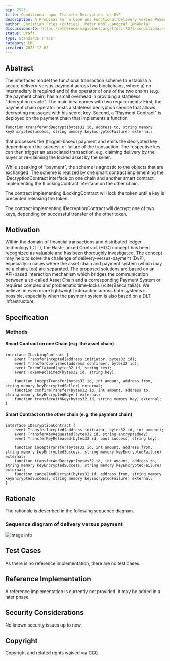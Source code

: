 ```yaml
---
eip: 7573
title: Conditional-upon-Transfer-Decryption for DvP
description: A Proposal for a Lean and Functional Delivery versus Payment
author: Christian Fries (@cfries), Peter Kohl-Landgraf (@pekola)
discussions-to: https://ethereum-magicians.org/t/erc-7573-conditional-upon-transfer-decryption-for-delivery-versus-payment/17232
status: Draft
type: Standards Track
category: ERC
created: 2023-12-05
---
```


## Abstract

The interfaces model the functional transaction scheme to establish a secure delivery-versus-payment across two blockchains,
where a) no intermediary is required and b) the operator of one of the two chains (e.g. the payment chain) has a small overhead
in providing a stateless "decryption oracle".
The main idea comes with two requirements: First, the payment chain operator hosts a stateless decryption service that allows
decrypting messages with his secret key. Second, a "Payment Contract" is deployed on the payment chain that implements a function
```solidity
function transferAndDecrypt(bytes32 id, address to, string memory keyEncryptedSuccess, string memory keyEncryptedFailure) external;
```
that processes the (trigger-based) payment and emits the decrypted key depending on the success or failure of the transaction. The respective key can then trigger an associated transaction, e.g. claiming delivery by the buyer or re-claiming the locked asset by the seller.

While speaking of "payment", the scheme is agnostic to the objects that are exchanged. The scheme is realized by one smart contract
implementing the IDecryptionContract interface on one chain and another smart contract
implementing the ILockingContract interface on the other chain.

The contract implementing ILockingContract will lock the token until a key is presented
releasing the token.

The contract implementing IDecryptionContract will decrypt one of two keys, depending on
successful transfer of the other token.

## Motivation

Within the domain of financial transactions and distributed ledger technology (DLT), the Hash-Linked Contract (HLC) concept has been recognized as valuable and has been thoroughly investigated.
The concept may help to solve the challenge of delivery-versus-payment (DvP), especially in cases where the asset chain and payment system (which may be a chain, too) are separated. The proposed solutions are based on an API-based interaction mechanism which bridges the communication between a so-called Asset Chain and a corresponding Payment System or requires complex and problematic time-locks (\cite{BancaItalia}). We believe an even more lightweight interaction across both systems is possible, especially when the payment system is also based on a DLT infrastructure.

## Specification

### Methods

#### Smart Contract on one Chain (e.g. the asset chain)

```solidity
interface ILockingContract {
    event TransferIncepted(address initiator, bytes32 id);
    event TransferConfirmed(address confirmer, bytes32 id);
    event TokenClaimed(bytes32 id, string key);
    event TokenReclaimed(bytes32 id, string key);

    function inceptTransfer(bytes32 id, int amount, address from, string memory keyEncryptedSeller) external;
    function confirmTransfer(bytes32 id, int amount, address to, string memory keyEncryptedBuyer) external;
    function transferWithKey(bytes32 id, string memory key) external;
}
```

#### Smart Contract on the other chain (e.g. the payment chain)

```solidity
interface IDecryptionContract {
    event TransferIncepted(address initiator, bytes32 id, int amount);
    event TransferKeyRequested(bytes32 id, string encryptedKey);
    event TransferKeyReleased(bytes32 id, bool success, string key);

    function inceptTransfer(bytes32 id, int amount, address from, string memory keyEncryptedSuccess, string memory keyEncryptedFailure) external;
    function transferAndDecrypt(bytes32 id, int amount, address to, string memory keyEncryptedSuccess, string memory keyEncryptedFailure) external;
    function cancelAndDecrypt(bytes32 id, address from, string memory keyEncryptedSuccess, string memory keyEncryptedFailure) external;
}
```

## Rationale

The rationale is described in the following sequence diagram.

### Sequence diagram of delivery versus payment

![image info](../assets/eip-7573/doc/DvP-Seq-Diag.png)

## Test Cases

As there is no reference implementation, there are no test cases.

## Reference Implementation

A reference implementation is currently not provided. It may be added in a later phase.

## Security Considerations

No known security issues up to now.

## Copyright

Copyright and related rights waived via [CC0](../LICENSE.md).

